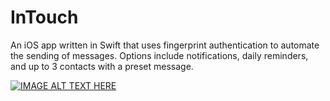 # InTouch
An iOS app written in Swift that uses fingerprint authentication to automate the sending of messages. Options include notifications, daily reminders, and up to 3 contacts with a preset message.

[![IMAGE ALT TEXT HERE](https://img.youtube.com/vi/-PswtQPDlmU/0.jpg)](https://www.youtube.com/watch?v=-PswtQPDlmU)
